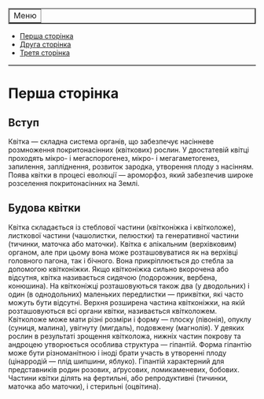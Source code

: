 <!DOCTYPE html>
<html>
<head>
	<meta charset="utf-8">
	<title>Квіти</title>
</head>
<body>
<table border="2">
	<tr>
		<td colspan="2" class="1">Меню</td>
	</tr>
	<tr>
		<table border="1">
			<ul>  <li><a href="">Перша сторінка</a></li>
			      <li><a href="">Друга сторінка</a></li>
			      <li><a href="">Третя сторінка</a></li></ul>
		</table>
	</tr>
</table>
<h1>Перша сторінка</h1>
<h2>Вступ</h2>
<p class="d">Квітка — складна система органів, що забезпечує насінневе розмноження покритонасінних (квіткових) рослин. У двостатевій квітці проходять мікро- і мегаспорогенез, мікро- і мегагаметогенез, запилення, запліднення, розвиток зародка, утворення плоду з насінням. Поява квітки в процесі еволюції — ароморфоз, який забезпечив широке розселення покритонасінних на Землі.</p>
<h2>Будова квітки</h2>
<p class="h">Квітка складається із стеблової частини (квітконіжка і квітколоже), листкової частини (чашолистки, пелюстки) та генеративної частини (тичинки, маточка або маточки). Квітка є апікальним (верхівковим) органом, але при цьому вона може розташовуватися як на верхівці головного пагона, так і бічного. Вона прикріплюється до стебла за допомогою квітконіжки. Якщо квітконіжка сильно вкорочена або відсутня, квітка називається сидячою (подорожник, вербена, конюшина). На квітконіжці розташовуються також два (у дводольних) і один (в однодольних) маленьких передлистки — приквітки, які часто можуть бути відсутні. Верхня розширена частина квітконіжки, на якій розташовуються всі органи квітки, називається квітколожем. Квітколоже може мати різні розміри і форму — плоску (півонія), опуклу (суниця, малина), увігнуту (мигдаль), подовжену (магнолія). У деяких рослин в результаті зрощення квітколожа, нижніх частин покрову та андроцею утворюється особлива структура — гіпантій. Форма гіпантію може бути різноманітною і іноді брати участь в утворенні плоду (цінарродій — плід шипшини, яблуко). Гіпантій характерний для представників родин розових, аґрусових, ломикаменевих, бобових. Частини квітки ділять на фертильні, або репродуктивні (тичинки, маточка або маточки), і стерильні (оцвітина).
</p>
</body>
</html>
